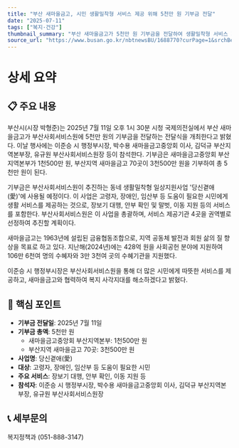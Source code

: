 ```yaml
---
title: "부산 새마을금고, 시민 생활밀착형 서비스 제공 위해 5천만 원 기부금 전달"
date: "2025-07-11"
tags: ["복지·건강"]
thumbnail_summary: "부산 새마을금고가 5천만 원 기부금을 전달하여 생활밀착형 서비스 지원."
source_url: "https://www.busan.go.kr/nbtnewsBU/1688770?curPage=1&srchBeginDt=&srchEndDt=&srchKey=&srchText="
---
```


# 상세 요약

## 📋 주요 내용
부산시(시장 박형준)는 2025년 7월 11일 오후 1시 30분 시청 국제의전실에서 부산 새마을금고가 부산사회서비스원에 5천만 원의 기부금을 전달하는 전달식을 개최한다고 밝혔다. 이날 행사에는 이준승 시 행정부시장, 박수용 새마을금고중앙회 이사, 김덕규 부산지역본부장, 유규원 부산사회서비스원장 등이 참석한다. 기부금은 새마을금고중앙회 부산지역본부가 1천500만 원, 부산지역 새마을금고 70곳이 3천500만 원을 기부하여 총 5천만 원이 된다.

기부금은 부산사회서비스원이 추진하는 동네 생활밀착형 일상지원사업 '당신곁애(愛)'에 사용될 예정이다. 이 사업은 고령자, 장애인, 임산부 등 도움이 필요한 시민에게 생활 서비스를 제공하는 것으로, 장보기 대행, 안부 확인 및 말벗, 이동 지원 등의 서비스를 포함한다. 부산사회서비스원은 이 사업을 총괄하며, 서비스 제공기관 4곳을 권역별로 선정하여 추진할 계획이다.

새마을금고는 1963년에 설립된 금융협동조합으로, 지역 공동체 발전과 회원 삶의 질 향상을 목표로 하고 있다. 지난해(2024년)에는 428억 원을 사회공헌 분야에 지원하여 106만 6천여 명의 수혜자와 3만 3천여 곳의 수혜기관을 지원했다.

이준승 시 행정부시장은 부산사회서비스원을 통해 더 많은 시민에게 따뜻한 서비스를 제공하고, 새마을금고와 협력하여 복지 사각지대를 해소하겠다고 밝혔다.

## 🎯 핵심 포인트
- **기부금 전달일**: 2025년 7월 11일
- **기부금 총액**: 5천만 원
  - 새마을금고중앙회 부산지역본부: 1천500만 원
  - 부산지역 새마을금고 70곳: 3천500만 원
- **사업명**: 당신곁애(愛)
- **대상**: 고령자, 장애인, 임산부 등 도움이 필요한 시민
- **주요 서비스**: 장보기 대행, 안부 확인, 이동 지원 등
- **참석자**: 이준승 시 행정부시장, 박수용 새마을금고중앙회 이사, 김덕규 부산지역본부장, 유규원 부산사회서비스원장

## 📞 세부문의
복지정책과 (051-888-3147)